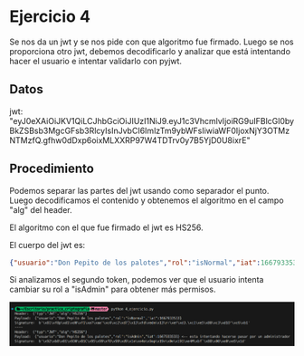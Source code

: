 # Ejercicio 4

Se nos da un jwt y se nos pide con que algoritmo fue firmado.
Luego se nos proporciona otro jwt, debemos decodificarlo y analizar que está intentando hacer el usuario e intentar validarlo con pyjwt.

## Datos

jwt: "eyJ0eXAiOiJKV1QiLCJhbGciOiJIUzI1NiJ9.eyJ1c3VhcmlvIjoiRG9uIFBlcGl0byBkZSBsb3MgcGFsb3RlcyIsInJvbCI6ImlzTm9ybWFsIiwiaWF0IjoxNjY3OTMzNTMzfQ.gfhw0dDxp6oixMLXXRP97W4TDTrv0y7B5YjD0U8ixrE"

## Procedimiento

Podemos separar las partes del jwt usando como separador el punto. Luego decodificamos el contenido y obtenemos el algoritmo en el campo "alg" del header.

El algoritmo con el que fue firmado el jwt es HS256.

El cuerpo del jwt es:

```json
{"usuario":"Don Pepito de los palotes","rol":"isNormal","iat":1667933533}
```

Si analizamos el segundo token, podemos ver que el usuario intenta cambiar su rol a "isAdmin" para obtener más permisos.

![Ejercicio 4](./imgs/4.png)
